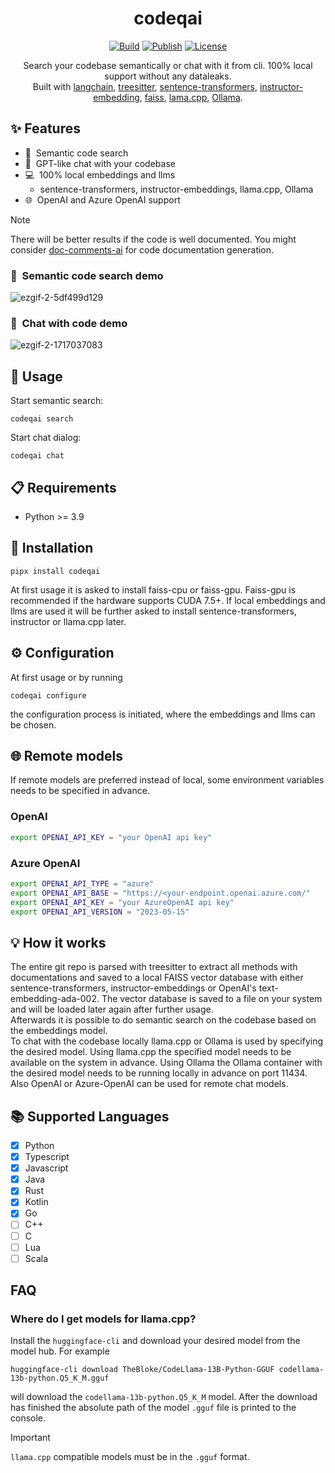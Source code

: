 <div align="center">

# codeqai

[![Build](https://github.com/fynnfluegge/codeqai/actions/workflows/build.yaml/badge.svg)](https://github.com/fynnfluegge/codeqai/actions/workflows/build.yaml)
[![Publish](https://github.com/fynnfluegge/codeqai/actions/workflows/publish.yaml/badge.svg)](https://github.com/fynnfluegge/codeqai/actions/workflows/publish.yaml)
[![License](https://img.shields.io/badge/License-Apache%202.0-green.svg)](https://opensource.org/licenses/Apache-2.0)

</div>

<div align="center">

Search your codebase semantically or chat with it from cli. 100% local support without any dataleaks.  
Built with [langchain](https://github.com/langchain-ai/langchain), [treesitter](https://github.com/tree-sitter/tree-sitter), [sentence-transformers](https://github.com/UKPLab/sentence-transformers), [instructor-embedding](https://github.com/xlang-ai/instructor-embedding), [faiss](https://github.com/facebookresearch/faiss), [lama.cpp](https://github.com/ggerganov/llama.cpp), [Ollama](https://github.com/jmorganca/ollama).

</div>

## ✨ Features
- 🔎 &nbsp;Semantic code search
- 💬 &nbsp;GPT-like chat with your codebase
- 💻 &nbsp;100% local embeddings and llms
  - sentence-transformers, instructor-embeddings, llama.cpp, Ollama 
- 🌐 &nbsp;OpenAI and Azure OpenAI support

> [!NOTE]  
> There will be better results if the code is well documented. You might consider [doc-comments-ai](https://github.com/fynnfluegge/doc-comments.ai) for code documentation generation.

### 🔎 &nbsp;Semantic code search demo
![ezgif-2-5df499d129](https://github.com/fynnfluegge/codeqai/assets/16321871/5a6d566b-2b9c-4ec2-a7c7-51dc5cf4600d)

### 💬 &nbsp;Chat with code demo
![ezgif-2-1717037083](https://github.com/fynnfluegge/codeqai/assets/16321871/f3eedbea-39c4-4f5a-8375-c44e017387a9)

## 🚀 Usage
Start semantic search:
```
codeqai search
```
Start chat dialog:
```
codeqai chat
```

## 📋 Requirements 
- Python >= 3.9

## 🔧 Installation
```
pipx install codeqai
```
At first usage it is asked to install faiss-cpu or faiss-gpu. Faiss-gpu is recommended if the hardware supports CUDA 7.5+.
If local embeddings and llms are used it will be further asked to install sentence-transformers, instructor or llama.cpp later.

## ⚙️ Configuration
At first usage or by running
```
codeqai configure
```
the configuration process is initiated, where the embeddings and llms can be chosen.

## 🌐 Remote models
If remote models are preferred instead of local, some environment variables needs to be specified in advance.
### OpenAI
```bash
export OPENAI_API_KEY = "your OpenAI api key"
```

### Azure OpenAI
```bash
export OPENAI_API_TYPE = "azure"
export OPENAI_API_BASE = "https://<your-endpoint.openai.azure.com/"
export OPENAI_API_KEY = "your AzureOpenAI api key"
export OPENAI_API_VERSION = "2023-05-15"
```

## 💡 How it works
The entire git repo is parsed with treesitter to extract all methods with documentations and saved to a local FAISS vector database with either sentence-transformers, instructor-embeddings or OpenAI's text-embedding-ada-002.
The vector database is saved to a file on your system and will be loaded later again after further usage.  
Afterwards it is possible to do semantic search on the codebase based on the embeddings model.  
To chat with the codebase locally llama.cpp or Ollama is used by specifying the desired model.
Using llama.cpp the specified model needs to be available on the system in advance. 
Using Ollama the Ollama container with the desired model needs to be running locally in advance on port 11434.
Also OpenAI or Azure-OpenAI can be used for remote chat models.  

## 📚 Supported Languages
- [x] Python
- [x] Typescript
- [x] Javascript
- [x] Java
- [x] Rust
- [x] Kotlin
- [x] Go
- [ ] C++
- [ ] C
- [ ] Lua
- [ ] Scala

## FAQ
### Where do I get models for llama.cpp?
Install the `huggingface-cli` and download your desired model from the model hub.
For example
```
huggingface-cli download TheBloke/CodeLlama-13B-Python-GGUF codellama-13b-python.Q5_K_M.gguf
```
will download the `codellama-13b-python.Q5_K_M` model. After the download has finished the absolute path of the model `.gguf` file is printed to the console.
> [!IMPORTANT]  
> `llama.cpp` compatible models must be in the `.gguf` format.

